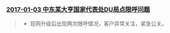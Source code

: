 

### [2017-01-03 中东某大亨国家代表处DU局点限呼问题](2017-01-04-mid-asia-site-problem.md)
>* 现网升级后出现两次限呼情况，客户异常关注，紧急公关。
